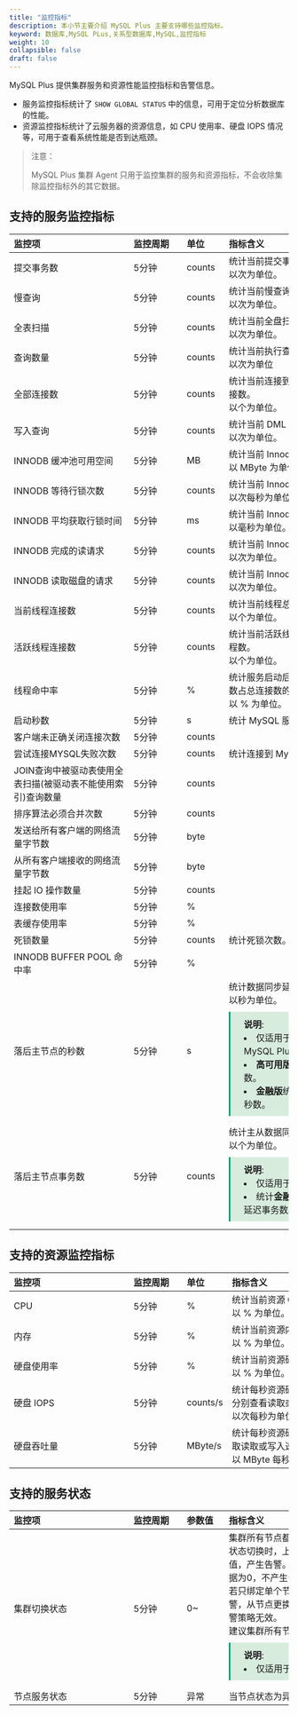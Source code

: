 ```yaml
---
title: "监控指标"
description: 本小节主要介绍 MySQL Plus 主要支持哪些监控指标。 
keyword: 数据库,MySQL PLus,关系型数据库,MySQL,监控指标
weight: 10
collapsible: false
draft: false
---
```


MySQL Plus 提供集群服务和资源性能监控指标和告警信息。
- 服务监控指标统计了 `SHOW GLOBAL STATUS` 中的信息，可用于定位分析数据库的性能。
- 资源监控指标统计了云服务器的资源信息，如 CPU 使用率、硬盘 IOPS 情况等，可用于查看系统性能是否到达瓶颈。

> 注意：
> 
> MySQL Plus 集群 Agent 只用于监控集群的服务和资源指标，不会收除集除监控指标外的其它数据。

## 支持的服务监控指标

| <span style="display:inline-block;width:200px">监控项</span> | <span style="display:inline-block;width:80px">监控周期</span> | <span style="display:inline-block;width:60px">单位</span> | <span style="display:inline-block;width:320px">指标含义</span> |
| :----------------------------------------------------------- | :----------------------------------------------------------- | :-------------------------------------------------------- | :----------------------------------------------------------- |
| 提交事务数                                                   | 5分钟                                                        | counts                                                    | 统计当前提交事务操作的次数。<br>以次为单位。                 |
| 慢查询                                                       | 5分钟                                                        | counts                                                    | 统计当前慢查询操作的次数。<br>以次为单位。                   |
| 全表扫描                                                     | 5分钟                                                        | counts                                                    | 统计当前全盘扫描操作的次数。<br>以次为单位。                 |
| 查询数量                                                     | 5分钟                                                        | counts                                                    | 统计当前执行查询操作的次数 。<br>以次为单位                  |
| 全部连接数                                                   | 5分钟                                                        | counts                                                    | 统计当前连接到 MySQL Plus 服务器的总连接数。<br>以个为单位。 |
| 写入查询                                                     | 5分钟                                                        | counts                                                    | 统计当前 DML 操作的次数。<br>以次为单位。                    |
| INNODB 缓冲池可用空间                                        | 5分钟                                                        | MB                                                        | 统计当前 Innodb 缓冲池可用空间 。<br>以 MByte 为单位。       |
| INNODB 等待行锁次数                                          | 5分钟                                                        | counts                                                    | 统计当前 Innodb 等待行锁的次数。<br>以次每秒为单位。         |
| INNODB 平均获取行锁时间                                      | 5分钟                                                        | ms                                                        | 统计当前 Innodb 平均获取行锁的时间。<br>以毫秒为单位。       |
| INNODB 完成的读请求                                          | 5分钟                                                        | counts                                                    | 统计当前 Innodb 已完成的读取请求次数。<br>以次为单位。       |
| INNODB 读取磁盘的请求                                        | 5分钟                                                        | counts                                                    | 统计当前 Innodb 读取磁盘的请求次数。<br>以次为单位。         |
| 当前线程连接数                                               | 5分钟                                                        | counts                                                    | 统计当前线程总连接数。<br>以个为单位。                       |
| 活跃线程连接数                                               | 5分钟                                                        | counts                                                    | 统计当前活跃线程数，即非 Sleep 状态的线程数。<br>以个为单位。 |
| 线程命中率                                                   | 5分钟                                                        | %                                                         | 统计服务启动后使用缓存中的线程建立的连接数占总连接数的比例。<br>以 % 为单位。 |
| 启动秒数                                                     | 5分钟                                                        | s                                                         | 统计 MySQL 服务已启动的秒数。                                |
| 客户端未正确关闭连接次数                                     | 5分钟                                                        | counts                                                    |                                                              |
| 尝试连接MYSQL失败次数                                        | 5分钟                                                        | counts                                                    | 统计连接到 MySQL服务器失败尝试次数。                         |
| JOIN查询中被驱动表使用全表扫描(被驱动表不能使用索引)查询数量 | 5分钟                                                        | counts                                                    |                                                              |
| 排序算法必须合并次数                                         | 5分钟                                                        | counts                                                    |                                                              |
| 发送给所有客户端的网络流量字节数                             | 5分钟                                                        | byte                                                      |                                                              |
| 从所有客户端接收的网络流量字节数                             | 5分钟                                                        | byte                                                      |                                                              |
| 挂起 IO 操作数量                                             | 5分钟                                                        | counts                                                    |                                                              |
| 连接数使用率                                                 | 5分钟                                                        | %                                                         |                                                              |
| 表缓存使用率                                                 | 5分钟                                                        | %                                                         |                                                              |
| 死锁数量                                                     | 5分钟                                                        | counts                                                    | 统计死锁次数。                                               |
| INNODB BUFFER POOL 命中率                                    | 5分钟                                                        | %                                                         |                                                              |
| 落后主节点的秒数                                             | 5分钟                                                        | s                                                         | 统计数据同步延迟秒数。<br>以秒为单位。<span style="display: block; background-color: #D8ECDE; padding: 10px 24px; margin: 10px 0; border-left: 3px solid #00a971;"><b>说明</b>:<li>仅适用于**高可用版**和**金融版** MySQL Plus。</li><li>**高可用版**统计主从数据同步延迟秒数。</li><li>**金融版**统计只读实例数据同步延迟秒数。</li></span> |
| 落后主节点事务数                                             | 5分钟                                                        | counts                                                    | 统计主从数据同步延迟事务数。<br>以个为单位。<span style="display: block; background-color: #D8ECDE; padding: 10px 24px; margin: 10px 0; border-left: 3px solid #00a971;"><b>说明</b>:<li>仅适用于**金融版** MySQL Plus。</li><li>统计**金融版**主实例中主从数据同步延迟事务数。</li></span> |

## 支持的资源监控指标

| <span style="display:inline-block;width:200px">监控项</span> | <span style="display:inline-block;width:80px"><span style="display:inline-block;width:80px">监控周期</span> | <span style="display:inline-block;width:60px">单位</span> | <span style="display:inline-block;width:320px">指标含义</span> |
|:--- |:--- |:--- |:--- |
| CPU | 5分钟 | % | 统计当前资源 CPU 使用率。<br>以 % 为单位。 |
| 内存 | 5分钟 | % | 统计当前资源内存使用率。<br>以 % 为单位。 |
| 硬盘使用率 | 5分钟 | % | 统计当前资源硬盘使用率。<br>以 % 为单位。 |
| 硬盘 IOPS | 5分钟 | counts/s | 统计每秒资源硬盘 IOPS 读取或写入次数，可分别查看读取或写入监控指标。<br>以次每秒为单位。 |
| 硬盘吞吐量 | 5分钟 | MByte/s | 统计每秒资源硬盘读取或写入速率，可分表获取读取或写入速率。<br>以 MByte 每秒为单位。 |

## 支持的服务状态

| <span style="display:inline-block;width:200px">监控项</span> | <span style="display:inline-block;width:80px">监控周期</span> | <span style="display:inline-block;width:60px">参数值</span> | <span style="display:inline-block;width:320px">指标含义</span> |
| :----------------------------------------------------------- | :----------------------------------------------------------- | :---------------------------------------------------------- | :----------------------------------------------------------- |
| 集群切换状态                                                 | 5分钟                                                        | 0~                                                          | 集群所有节点都绑定该告警策略，当节点主从状态切换时，上报监控数据为大于0的任意值，产生告警。当状态无变化时，上报监控数据为0，不产生告警。<br>若只绑定单个节点，主节点变为从节点产生告警，从节点更换为主节点时不会产生告警。告警策略无效。<br>建议集群所有节点都绑定该告警策略。<span style="display: block; background-color: #D8ECDE; padding: 10px 24px; margin: 10px 0; border-left: 3px solid #00a971;"><b>说明</b>:<li>仅适用于**高可用版** MySQL Plus 。</li></span> |
| 节点服务状态                                                 | 5分钟                                                        | 异常                                                        | 当节点状态为异常时，产生告警。                               |
